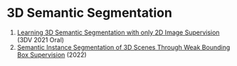 # 3D Semantic Segmentation
1. [Learning 3D Semantic Segmentation with only 2D Image Supervision](https://arxiv.org/abs/2110.11325) (3DV 2021 Oral)
2. [Semantic Instance Segmentation of 3D Scenes Through Weak Bounding Box Supervision](https://arxiv.org/abs/2206.01203) (2022)

